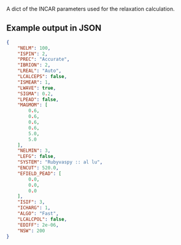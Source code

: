 A dict of the INCAR parameters used for the relaxation calculation.





## Example output in JSON

```json
{
    "NELM": 100, 
    "ISPIN": 2, 
    "PREC": "Accurate", 
    "IBRION": 2, 
    "LREAL": "Auto", 
    "LCALCEPS": false, 
    "ISMEAR": 1, 
    "LWAVE": true, 
    "SIGMA": 0.2, 
    "LPEAD": false, 
    "MAGMOM": [
        0.6, 
        0.6, 
        0.6, 
        0.6, 
        5.0, 
        5.0
    ], 
    "NELMIN": 3, 
    "LEFG": false, 
    "SYSTEM": "Rubyvaspy :: al lu", 
    "ENCUT": 520.0, 
    "EFIELD_PEAD": [
        0.0, 
        0.0, 
        0.0
    ], 
    "ISIF": 3, 
    "ICHARG": 1, 
    "ALGO": "Fast", 
    "LCALCPOL": false, 
    "EDIFF": 2e-06, 
    "NSW": 200
}
```

